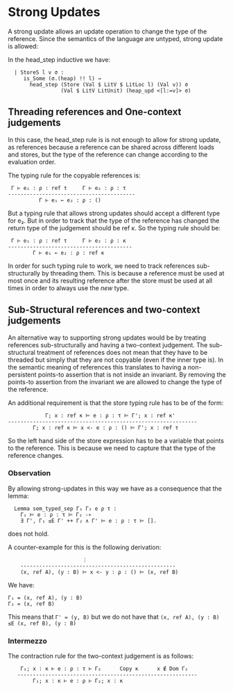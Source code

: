 
# Strong Updates

A strong update allows an update operation to change the type of the reference.
Since the semantics of the language are untyped, strong update is allowed:

In the head_step inductive we have:

```coq
  | StoreS l v σ :
     is_Some (σ.(heap) !! l) →
       head_step (Store (Val $ LitV $ LitLoc l) (Val v)) σ
                 (Val $ LitV LitUnit) (heap_upd <[l:=v]> σ)
```

## Threading references and One-context judgements

In this case, the head_step rule is is not enough to allow for strong update, 
as references because a reference can be shared
across different loads and stores, but the type of the reference 
can change according to the evaluation order.

The typing rule for the copyable references is: 

```
 Γ ⊢ e₁ : ρ : ref τ     Γ ⊢ e₂ : ρ : τ  
-----------------------------------------
          Γ ⊢ e₁ ← e₂ : ρ : ()
```

But a typing rule that allows strong updates should accept a different type for e₂.
But in order to track that the type of the reference has changed the return type
of the judgement should be ref κ.
So the typing rule should be:

```
 Γ ⊢ e₁ : ρ : ref τ     Γ ⊢ e₂ : ρ : κ 
----------------------------------------
        Γ ⊢ e₁ ← e₂ : ρ : ref κ
```

In order for such typing rule to work, we need to track references sub-structurally by threading them.
This is because a reference must be used at most once and its resulting reference after the store must
be used at all times in order to always use the *new* type.

## Sub-Structural references and two-context judgements

An alternative way to supporting strong updates would be by treating
references sub-structurally and having a two-context judgement.
The sub-structural treatment of references does not mean that they have to
be threaded but simply that they are not copyable (even if the inner type is).
In the semantic meaning of references this translates to having a non-persistent
points-to assertion that is not inside an invariant.
By removing the points-to assertion from the invariant we are allowed to
change the type of the reference. 

An additional requirement is that the store typing rule has to be of the form:

```
            Γ; x : ref κ ⊨ e : ρ : τ ⊨ Γ'; x : ref κ'
-------------------------------------------------------------
        Γ; x : ref κ ⊨ x <- e : ρ : () ⊨ Γ'; x : ref τ
```

So the left hand side of the store expression has to be a variable that points to the reference.
This is because we need to capture that the type of the reference changes.


### Observation

By allowing strong-updates in this way we have as a consequence that the lemma: 
```coq
  Lemma sem_typed_sep Γ₁ Γ₂ e ρ τ :
    Γ₁ ⊨ e : ρ : τ ⊨ Γ₂ -∗
    ∃ Γ', Γ₁ ≤E Γ' ++ Γ₂ ∧ Γ' ⊨ e : ρ : τ ⊨ [].
```
does not hold.

A counter-example for this is the following derivation:
```
                        ⋮
    --------------------------------------------------
    (x, ref A), (y : B) ⊨ x <- y : ρ : () ⊨ (x, ref B)
```

We have:
```
Γ₁ = (x, ref A), (y : B)
Γ₂ = (x, ref B)
```

This means that `Γ' = (y, B)`
but we do not have that `(x, ref A), (y : B) ≤E (x, ref B), (y : B)`


### Intermezzo


The contraction rule for the two-context judgement is as follows:

```
    Γ₁; x : κ ⊢ e : ρ : τ ⊢ Γ₂      Copy κ      x ∉ Dom Γ₂
   ----------------------------------------------------------
        Γ₁; x : κ ⊢ e : ρ ⊢ Γ₂; x : κ
```
